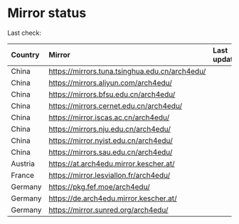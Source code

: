 <script src="./time.js"></script>
# Mirror status
Last check: <script type="text/javascript">localize(1716866494.5148737);</script>

|Country|Mirror|Last update|
|:------|:-----|:----------|
|China|https://mirrors.tuna.tsinghua.edu.cn/arch4edu/|<script type="text/javascript">localize(1716834735);</script>|
|China|https://mirrors.aliyun.com/arch4edu/|<script type="text/javascript">localize(1716834735);</script>|
|China|https://mirrors.bfsu.edu.cn/arch4edu/|<script type="text/javascript">localize(1716834735);</script>|
|China|https://mirrors.cernet.edu.cn/arch4edu/|<script type="text/javascript">localize(1716834735);</script>|
|China|https://mirror.iscas.ac.cn/arch4edu/|<script type="text/javascript">localize(1716834735);</script>|
|China|https://mirrors.nju.edu.cn/arch4edu/|<script type="text/javascript">localize(1716748238);</script>|
|China|https://mirror.nyist.edu.cn/arch4edu/|<script type="text/javascript">localize(1716791779);</script>|
|China|https://mirrors.sau.edu.cn/arch4edu/|<script type="text/javascript">localize(1716834735);</script>|
|Austria|https://at.arch4edu.mirror.kescher.at/|<script type="text/javascript">localize(1716834735);</script>|
|France|https://mirror.lesviallon.fr/arch4edu/|<script type="text/javascript">localize(1716834735);</script>|
|Germany|https://pkg.fef.moe/arch4edu/|<script type="text/javascript">localize(1716834735);</script>|
|Germany|https://de.arch4edu.mirror.kescher.at/|<script type="text/javascript">localize(1716834735);</script>|
|Germany|https://mirror.sunred.org/arch4edu/|<script type="text/javascript">localize(1716834735);</script>|

<script src="./tablefilter/tablefilter.js"></script>
<script src="./table.js"></script>
